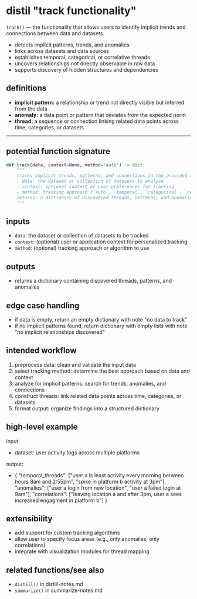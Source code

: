 # distil "track functionality"
`track()` — the functionality that allows users to identify implicit trends and connections between data and datasets.

- detects implicit patterns, trends, and anomalies
- links across datasets and data sources
- establishes temporal, categorical, or correlative threads
- uncovers relationships not directly observable in raw data
- supports discovery of hidden structures and dependencies

## definitions
- **implicit pattern:** a relationship or trend not directly visible but inferred from the data
- **anomaly:** a data point or pattern that deviates from the expected norm
- **thread:** a sequence or connection linking related data points across time, categories, or datasets

---

## potential function signature

```python
def track(data, context=None, method='auto') -> dict:
    """
    tracks implicit trends, patterns, and connections in the provided data
    - data: the dataset or collection of datasets to analyze
    - context: optional context or user preferences for tracking
    - method: tracking approach (`auto`, `temporal`, `categorical`, `correlative`)
    returns: a dictionary of discovered threads, patterns, and anomalies
    """
```

## inputs
- `data`: the dataset or collection of datasets to be tracked
- `context`: (optional) user or application context for personalized tracking
- `method`: (optional) tracking approach or algorithm to use

## outputs
- returns a dictionary containing discovered threads, patterns, and anomalies

## edge case handling
- if data is empty, return an empty dictionary with note "no data to track"
- if no implicit patterns found, return dictionary with empty lists with note "no implicit relationships discovered"

## intended workflow
1. preprocess data: clean and validate the input data
2. select tracking method: determine the best approach based on data and context
3. analyze for implicit patterns: search for trends, anomalies, and connections
4. construct threads: link related data points across time, categories, or datasets
5. format output: organize findings into a structured dictionary

## high-level example
input:
- dataset: user activity logs across multiple platforms

output:
- {
    "temporal_threads": ["user a is least activity every morning between hours 8am and 2:55pm", "spike in platform b activity at 3pm"],
    "anomalies": ["user a login from new location", "user a failed login at 9am"],
    "correlations": ["leaving location a and after 3pm, user a sees increased engagment in platform b"]
  }

## extensibility

- add support for custom tracking algorithms
- allow user to specify focus areas (e.g., only anomalies, only correlations)
- integrate with visualization modules for thread mapping

## related functions/see also
- `distill()` in distill-notes.md
- `summarize()` in summarize-notes.md